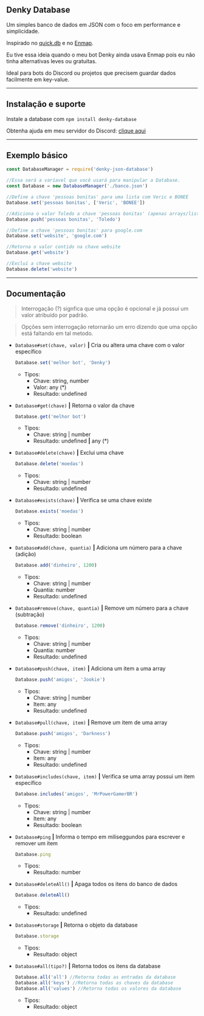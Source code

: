 ## Denky Database
Um simples banco de dados em JSON com o foco em performance e simplicidade.

Inspirado no [quick.db](https://www.npmjs.com/package/quick.db) e no [Enmap](https://www.npmjs.com/package/enmap).

Eu tive essa ideia quando o meu bot Denky ainda usava Enmap pois eu não tinha alternativas leves ou gratuitas.

Ideal para bots do Discord ou projetos que precisem guardar dados facilmente em key-value.

---

## Instalação e suporte
Instale a database com `npm install denky-database`

Obtenha ajuda em meu servidor do Discord: [clique aqui](https://discord.gg/bVWdscg)

---

## Exemplo básico
```javascript
const DatabaseManager = require('denky-json-database')

//Essa será a varíavel que você usará para manipular a Database.
const Database = new DatabaseManager('./banco.json')

//Define a chave 'pessoas bonitas' para uma lista com Veric e BONEE
Database.set('pessoas bonitas', ['Veric', 'BONEE'])

//Adiciona o valor Toledo a chave 'pessoas bonitas' (apenas arrays/listas)
Database.push('pessoas bonitas', 'Toledo')

//Define a chave 'pessoas bonitas' para google.com
Database.set('website', 'google.com')

//Retorna o valor contido na chave website
Database.get('website')

//Excluí a chave website
Database.delete('website')
```

---

## Documentação
> Interrogação (?) signfica que uma opção é opcional e já possui um valor atribuído por padrão.

> Opções sem interrogação retornarão um erro dizendo que uma opção está faltando em tal metodo.

- `Database#set(chave, valor)` **|** Cria ou altera uma chave com o valor específico
  ```js
  Database.set('melhor bot', 'Denky')
  ```
  - Tipos:
    - Chave: string, number
    - Valor: any (\*)
    - Resultado: undefined

- `Database#get(chave)` **|** Retorna o valor da chave
  ```js
  Database.get('melhor bot')
  ```
  - Tipos:
    - Chave: string | number
    - Resultado: undefined **|** any (\*)

- `Database#delete(chave)` **|** Exclui uma chave
  ```js
  Database.delete('moedas')
  ```
  - Tipos:
    - Chave: string | number
    - Resultado: undefined

    
- `Database#exists(chave)` **|** Verifica se uma chave existe
  ```js
  Database.exists('moedas')
  ```
  - Tipos:
    - Chave: string | number
    - Resultado: boolean

- `Database#add(chave, quantia)` **|** Adiciona um número para a chave (adição)
  ```js
  Database.add('dinheiro', 1200)
  ```
  - Tipos:
    - Chave: string | number
    - Quantia: number
    - Resultado: undefined

- `Database#remove(chave, quantia)` **|** Remove um número para a chave (subtração)
  ```js
  Database.remove('dinheiro', 1200)
  ```
  - Tipos:
    - Chave: string | number
    - Quantia: number
    - Resultado: undefined


- `Database#push(chave, item)` **|** Adiciona um item a uma array
  ```js
  Database.push('amigos', 'Jookie')
  ```
  - Tipos:
    - Chave: string | number
    - Item: any
    - Resultado: undefined

    
- `Database#pull(chave, item)` **|** Remove um item de uma array
  ```js
  Database.push('amigos', 'Darkness')
  ```
  - Tipos:
    - Chave: string | number
    - Item: any
    - Resultado: undefined


- `Database#includes(chave, item)` **|** Verifica se uma array possui um item específico
  ```js
  Database.includes('amigos', 'MrPowerGamerBR')
  ```
  - Tipos:
    - Chave: string | number
    - Item: any
    - Resultado: boolean

- `Database#ping` **|** Informa o tempo em miliseggundos para escrever e remover um item
  ```js
  Database.ping
  ```
  - Tipos:
    - Resultado: number


- `Database#deleteAll()` **|** Apaga todos os itens do banco de dados
  ```js
  Database.deleteAll()
  ```
  - Tipos:
    - Resultado: undefined


- `Database#storage` **|** Retorna o objeto da database
  ```js
  Database.storage
  ```
  - Tipos:
    - Resultado: object


- `Database#all(tipo?)` **|** Retorna todos os itens da database
  ```js
  Database.all('all') //Retorna todas as entradas da database
  Database.all('keys') //Retorna todas as chaves da database
  Database.all('values') //Retorna todas os valores da database
  ```
  - Tipos:
    - Resultado: object